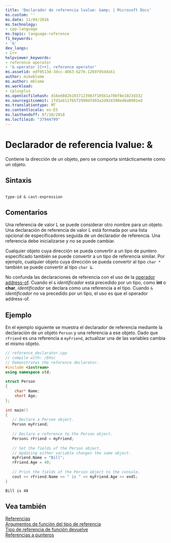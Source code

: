```yaml
---
title: 'Declarador de referencia lvalue: &amp; | Microsoft Docs'
ms.custom: ''
ms.date: 11/04/2016
ms.technology:
- cpp-language
ms.topic: language-reference
f1_keywords:
- '&'
dev_langs:
- C++
helpviewer_keywords:
- reference operator
- '& operator [C++], reference operator'
ms.assetid: edf0513d-3dcc-4663-b276-1269795dda51
author: mikeblome
ms.author: mblome
ms.workload:
- cplusplus
ms.openlocfilehash: d16ed882b1037123963f105b1a78bf8e1023d332
ms.sourcegitcommit: 1fd1eb11f65f2999dfd93a2d924390ed0a0901ed
ms.translationtype: MT
ms.contentlocale: es-ES
ms.lasthandoff: 07/10/2018
ms.locfileid: "37944799"
---
```

# <a name="lvalue-reference-declarator-amp"></a>Declarador de referencia lvalue: &amp;
Contiene la dirección de un objeto, pero se comporta sintácticamente como un objeto.  
  
## <a name="syntax"></a>Sintaxis  
  
```  
  
type-id & cast-expression  
```  
  
## <a name="remarks"></a>Comentarios  
 Una referencia de valor L se puede considerar otro nombre para un objeto. Una declaración de referencia de valor L está formada por una lista opcional de especificadores seguida de un declarador de referencia. Una referencia debe inicializarse y no se puede cambiar.  
  
 Cualquier objeto cuya dirección se pueda convertir a un tipo de puntero especificado también se puede convertir a un tipo de referencia similar. Por ejemplo, cualquier objeto cuya dirección se pueda convertir al tipo `char *` también se puede convertir al tipo `char &`.  
  
 No confunda las declaraciones de referencia con el uso de la [operador address-of](../cpp/address-of-operator-amp.md). Cuando el `&` *identificador* está precedido por un tipo, como **int** o **char**, *identificador* se declara como una referencia a el tipo. Cuando `&` *identificador* no va precedido por un tipo, el uso es que el operador address-of.  
  
## <a name="example"></a>Ejemplo  
 En el ejemplo siguiente se muestra el declarador de referencia mediante la declaración de un objeto `Person` y una referencia a ese objeto. Dado que `rFriend` es una referencia a `myFriend`, actualizar una de las variables cambia el mismo objeto.  
  
```cpp 
// reference_declarator.cpp  
// compile with: /EHsc  
// Demonstrates the reference declarator.  
#include <iostream>  
using namespace std;  
  
struct Person  
{  
    char* Name;  
    short Age;  
};  
  
int main()  
{  
   // Declare a Person object.  
   Person myFriend;  
  
   // Declare a reference to the Person object.  
   Person& rFriend = myFriend;  
  
   // Set the fields of the Person object.  
   // Updating either variable changes the same object.  
   myFriend.Name = "Bill";  
   rFriend.Age = 40;  
  
   // Print the fields of the Person object to the console.  
   cout << rFriend.Name << " is " << myFriend.Age << endl;  
}  
```  
  
```Output  
Bill is 40  
```  
  
## <a name="see-also"></a>Vea también  
 [Referencias](../cpp/references-cpp.md)   
 [Argumentos de función del tipo de referencia](../cpp/reference-type-function-arguments.md)   
 [Tipo de referencia de función devuelve](../cpp/reference-type-function-returns.md)   
 [Referencias a punteros](../cpp/references-to-pointers.md)